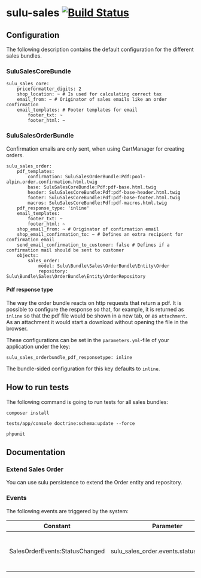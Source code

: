 # sulu-sales [![Build Status](https://travis-ci.org/sulu/sulu-sales.svg?branch=develop)](https://travis-ci.org/sulu/sulu-sales)

## Configuration

The following description contains the default configuration for the different sales bundles.

### SuluSalesCoreBundle

```
sulu_sales_core:
    priceformatter_digits: 2
    shop_location: ~ # Is used for calculating correct tax
    email_from: ~ # Originator of sales emails like an order confirmation
    email_templates: # Footer templates for email
        footer_txt: ~
        footer_html: ~
```

### SuluSalesOrderBundle

Confirmation emails are only sent, when using CartManager for creating orders.

```
sulu_sales_order:
    pdf_templates:
        confirmation: SuluSalesOrderBundle:Pdf:pool-alpin.order.confirmation.html.twig
        base: SuluSalesCoreBundle:Pdf:pdf-base.html.twig
        header: SuluSalesCoreBundle:Pdf:pdf-base-header.html.twig
        footer: SuluSalesCoreBundle:Pdf:pdf-base-footer.html.twig
        macros: SuluSalesCoreBundle:Pdf:pdf-macros.html.twig
    pdf_response_type: 'inline'
    email_templates:
        footer_txt: ~
        footer_html: ~
    shop_email_from: ~ # Originator of confirmation email
    shop_email_confirmation_to: ~ # Defines an extra recipient for confirmation email
    send_email_confirmation_to_customer: false # Defines if a confirmation mail should be sent to customer
    objects:
        sales_order:
            model: Sulu\Bundle\Sales\OrderBundle\Entity\Order
            repository: Sulu\Bundle\Sales\OrderBundle\Entity\OrderRepository
```

#### Pdf response type

The way the order bundle reacts on http requests that return a pdf. It is possible to configure the response so that, for example, it is returned as `inline` so that the pdf file would be shown in a new tab, or as `attachment`. As an attachment it would start a download without opening the file in the browser.

These configurations can be set in the `parameters.yml`-file of your application under the key:

```
sulu_sales_orderbundle_pdf_responsetype: inline
```

The bundle-sided configuration for this key defaults to `inline`.


## How to run tests

The following command is going to run tests for all sales bundles:

```
composer install

tests/app/console doctrine:schema:update --force

phpunit
```

## Documentation

### Extend Sales Order

You can use sulu persistence to extend the Order entity and repository.

### Events

The following events are triggered by the system:

| Constant | Parameter  | Triggered | Parameters |
|---|---|---|---|
|SalesOrderEvents:StatusChanged| sulu_sales_order.events.status_changed  | Triggered when the status of an order changes.  | SuluSalesOrderStatusChangeEvent |
